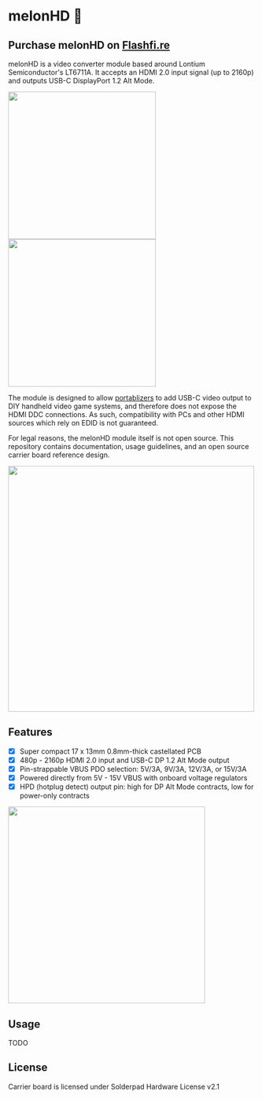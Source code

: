 # melonHD 🍈

 ## Purchase melonHD on [Flashfi.re](https://flashfi.re)
 
 melonHD is a video converter module based around Lontium Semiconductor's LT6711A. It accepts an HDMI 2.0 input signal (up to 2160p) and outputs USB-C DisplayPort 1.2 Alt Mode. 

 <img src="https://github.com/mackieks/melonHD/blob/main/images/module_top.jpg" width=300>  <img src="https://github.com/mackieks/melonHD/blob/main/images/module_bot.jpg" width=300>

 The module is designed to allow [portablizers](https://bitbuilt.net/forums/index.php) to add USB-C video output to DIY handheld video game systems, and therefore does not expose the HDMI DDC connections. As such, compatibility with PCs and other HDMI sources which rely on EDID is not guaranteed. 
 
 For legal reasons, the melonHD module itself is not open source. This repository contains documentation, usage guidelines, and an open source carrier board reference design.

 <img src="https://github.com/mackieks/melonHD/blob/main/images/carrier.jpg" width=500>

 ## Features

- [x] Super compact 17 x 13mm 0.8mm-thick castellated PCB
- [x] 480p - 2160p HDMI 2.0 input and USB-C DP 1.2 Alt Mode output
- [x] Pin-strappable VBUS PDO selection: 5V/3A, 9V/3A, 12V/3A, or 15V/3A
- [x] Powered directly from 5V - 15V VBUS with onboard voltage regulators
- [x] HPD (hotplug detect) output pin: high for DP Alt Mode contracts, low for power-only contracts

 <img src="https://github.com/mackieks/melonHD/blob/main/images/dimensions.jpg" width=400>

## Usage

TODO

## License
Carrier board is licensed under Solderpad Hardware License v2.1
